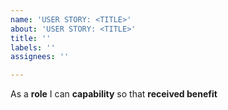 ```yaml
---
name: 'USER STORY: <TITLE>'
about: 'USER STORY: <TITLE>'
title: ''
labels: ''
assignees: ''

---
```


As a **role** I can **capability** so that **received benefit**
